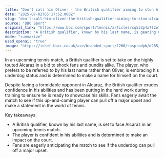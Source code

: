 ```yaml
---
title: "Don't call him Oliver - the British qualifier aiming to stun Alcaraz"
date: "2025-07-02T05:17:52.000Z"
slug: "don't-call-him-oliver-the-british-qualifier-aiming-to-stun-alcaraz"
source: "BBC Sport"
original_link: "https://www.bbc.com/sport/tennis/articles/cq533p4x7l2o"
description: "A British qualifier, known by his last name, is gearing up to face the highly touted Alcaraz in an upcoming tennis match. Despite being the underdog, the player is confident in his abilities and has been working hard in training to make a name for himself on the court. Fans are eagerly awaiting the match to see if this up-and-coming player can pull off a major upset and make a statement in the world of tennis."
mode: "summarize"
used_openai: "true"
image: "https://ichef.bbci.co.uk/ace/branded_sport/1200/cpsprodpb/d285/live/e0f85dd0-566e-11f0-b065-d59d8f77ead2.jpg"
---
```


In an upcoming tennis match, a British qualifier is set to take on the highly touted Alcaraz in a bid to shock fans and pundits alike. The player, who prefers to be referred to by his last name rather than Oliver, is embracing his underdog status and is determined to make a name for himself on the court.

Despite facing a formidable opponent in Alcaraz, the British qualifier exudes confidence in his abilities and has been putting in the hard work during training to ensure he is ready to showcase his skills. Fans eagerly await the match to see if this up-and-coming player can pull off a major upset and make a statement in the world of tennis.

Key takeaways:
- A British qualifier, known by his last name, is set to face Alcaraz in an upcoming tennis match.
- The player is confident in his abilities and is determined to make an impact on the court.
- Fans are eagerly anticipating the match to see if the underdog can pull off a major upset.